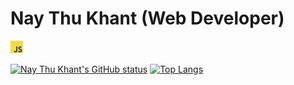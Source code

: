 # Nay Thu Khant (Web Developer) 

<code><img height="20" src="https://raw.githubusercontent.com/github/explore/80688e429a7d4ef2fca1e82350fe8e3517d3494d/topics/javascript/javascript.png"></code>

[![Nay Thu Khant's GitHub status](https://github-readme-stats.vercel.app/api?username=naythukhant&hide=contribs&show_icons=true&theme=dracula)](https://facebook.com/Mr.naythukhant)
[![Top Langs](https://github-readme-stats.vercel.app/api/top-langs/?username=naythukhant&layout=compact&theme=dracula)](https://facebook.com/Mr.naythukhant)
